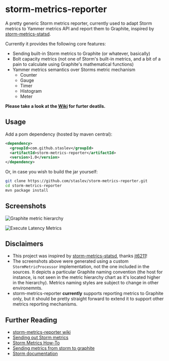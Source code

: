 storm-metrics-reporter
======================

A pretty generic Storm metrics reporter, currently used to adapt Storm metrics to Yammer metrics API and report them to Graphite, inspired by [storm-metrics-statsd](https://github.com/endgameinc/storm-metrics-statsd/).

Currently it provides the following core features:
* Sending built-in Storm metrics to Graphite (or whatever, basically) 
* Bolt capacity metrics (not one of Storm's built-in metrics, and a bit of a pain to calculate using Graphite's mathematical functions)
* Yammer metrics semantics over Storms metric mechanism
  * Counter
  * Gauge
  * Timer
  * Histogram
  * Meter

**Please take a look at the [Wiki](https://github.com/staslev/storm-metrics-reporter/wiki) for furter deatils.**

Usage
--------

Add a pom dependency (hosted by maven central):

```xml
<dependency>
  <groupId>com.github.staslev</groupId>
  <artifactId>storm-metrics-reporter</artifactId>
  <version>1.0</version>
</dependency>
```

Or, in case you wish to build the jar yourself:

```bash 
git clone https://github.com/staslev/storm-metrics-reporter.git
cd storm-metrics-reporter
mvn package install
```

Screenshots
-----------

![Graphite metric hierarchy](https://raw.githubusercontent.com/staslev/storm-metrics-reporter/master/screenshots/graphite-metrics-hierarchy.png "Graphite metric hierarchy")

![Execute Latency Metrics](https://raw.githubusercontent.com/staslev/storm-metrics-reporter/master/screenshots/graphite-capacity-metrics.png "Execute latency metrics (not provided by Storm directly)")

Disclaimers
-----------
* This project was inspired by [storm-metrics-statsd](https://github.com/endgameinc/storm-metrics-statsd/), thanks [jt6211](https://github.com/jt6211)!
* The screenshots above were generated using a custom `StormMetricProcessor` implementation, not the one included in the sources. It depicts a particular Graphite naming convention (the host for instance, is not seen in the metric hierarchy chart as it's located higher in the hierarchy). Metrics naming styles are subject to change in other environemnts.
* storm-metrics-reporter **currently** supports reporting metrics to Graphite only, but it should be pretty straight forward to extend it to support other metrics reporting mechanisms.

Further Reading
----------------
* [storm-metrics-reporter wiki](https://github.com/staslev/storm-metrics-reporter/wiki)
* [Sending out Storm metrics](http://twocentsonsoftware.blogspot.co.il/2014/12/sending-out-storm-metrics.html)
* [Storm Metrics How-To](https://www.endgame.com/blog/storm-metrics-how-to.html)
* [Sending metrics from storm to graphite](http://www.michael-noll.com/blog/2013/11/06/sending-metrics-from-storm-to-graphite/) 
* [Storm documentation](http://storm.apache.org/documentation/Metrics.html)
